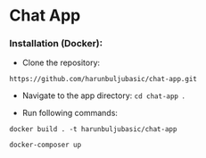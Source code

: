 # Chat App

### Installation (Docker):

- Clone the repository:
```
https://github.com/harunbuljubasic/chat-app.git
```

- Navigate to the app directory: ```cd chat-app ```.

- Run following commands:
```
docker build . -t harunbuljubasic/chat-app
```

```
docker-composer up
```
